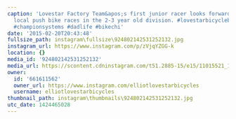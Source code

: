 ```yaml
---
caption: 'Lovestar Factory Team&apos;s first junior racer looks forward to crushing
  local push bike races in the 2-3 year old division. #lovestarbicyclebags #futurecyclist
  #championsystems #dadlife #bikechi'
date: '2015-02-20T20:43:48'
fullsize_path: instagram\fullsize\924802142531252132.jpg
instagram_url: https://www.instagram.com/p/zVjqYZGG-k
location: {}
media_id: '924802142531252132'
media_url: https://scontent.cdninstagram.com/t51.2885-15/e15/11015521_1590142807865882_1724744061_n.jpg?ig_cache_key=OTI0ODAyMTQyNTMxMjUyMTMy.2
owner:
  id: '661611562'
  owner_url: https://www.instagram.com/elliotlovestarbicycles
  username: elliotlovestarbicycles
thumbnail_path: instagram\thumbnails\924802142531252132.jpg
utc_date: 1424465028
---
```

